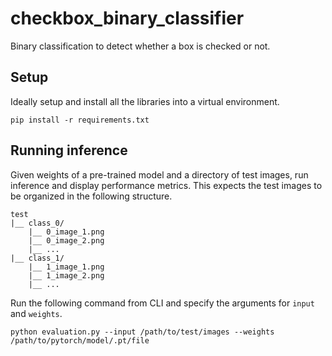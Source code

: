 # checkbox_binary_classifier
Binary classification to detect whether a box is checked or not.

## Setup 
Ideally setup and install all the libraries into a virtual environment.

`pip install -r requirements.txt`

## Running inference
Given weights of a pre-trained model and a directory of test images, run inference and display performance metrics. This expects the test images to be organized in the following structure.

```
test
|__ class_0/
    |__ 0_image_1.png
    |__ 0_image_2.png
    |__ ...
|__ class_1/
    |__ 1_image_1.png
    |__ 1_image_2.png
    |__ ...
```

Run the following command from CLI and specify the arguments for `input` and `weights`.

`python evaluation.py --input /path/to/test/images --weights /path/to/pytorch/model/.pt/file`
